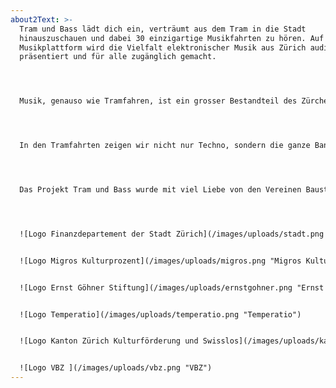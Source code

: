 ```yaml
---
about2Text: >-
  Tram und Bass lädt dich ein, verträumt aus dem Tram in die Stadt
  hinauszuschauen und dabei 30 einzigartige Musikfahrten zu hören. Auf der
  Musikplattform wird die Vielfalt elektronischer Musik aus Zürich audiovisuell
  präsentiert und für alle zugänglich gemacht.




  Musik, genauso wie Tramfahren, ist ein grosser Bestandteil des Zürcher Soziallebens. Sie verbindet und bringt Menschen zusammen. Während elektronische Musik immer mehr Platz im Internet findet, verliert sie ihren Platz im öffentlichen Raum. Die vielen musikalischen Nischen bilden soziale Subkulturen, welche wiederum als Nährboden für die Diversität der Zürcher Kultur dienen.




  In den Tramfahrten zeigen wir nicht nur Techno, sondern die ganze Bandbreite elektronischer Musik von lokaler und internationaler Ausstrahlung. Die Vielfalt der musikalischen Subkultur prägt nicht nur die Nacht, sondern auch den Tag. Also steig ein, wir wünschen viel Spass beim Entdecken.




  Das Projekt Tram und Bass wurde mit viel Liebe von den Vereinen Baustell und RTFM initiiert und umgesetzt. Dabei wurden wir finanziell unterstützt von Finanzdepartement der Stadt Zürich, Migros Kulturprozent, Ernst Göhner Stiftung, Stiftung Temperatio und Kanton Zürich Kulturstiftung | Swisslos. Die Verkehrsbetriebe Zürich und alle Musiker*innen halfen auch kräftig mit.




  ![Logo Finanzdepartement der Stadt Zürich](/images/uploads/stadt.png "Finanzdepartement Stadt Zürich")


  ![Logo Migros Kulturprozent](/images/uploads/migros.png "Migros Kulturprozent")


  ![Logo Ernst Göhner Stiftung](/images/uploads/ernstgohner.png "Ernst Göhner Stiftung")


  ![Logo Temperatio](/images/uploads/temperatio.png "Temperatio")


  ![Logo Kanton Zürich Kulturförderung und Swisslos](/images/uploads/kanton.png "Kanton Zürich Kulturförderung")


  ![Logo VBZ ](/images/uploads/vbz.png "VBZ")
---
```

